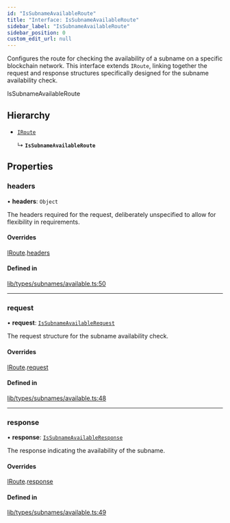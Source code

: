 ```yaml
---
id: "IsSubnameAvailableRoute"
title: "Interface: IsSubnameAvailableRoute"
sidebar_label: "IsSubnameAvailableRoute"
sidebar_position: 0
custom_edit_url: null
---
```


Configures the route for checking the availability of a subname on a specific blockchain network.
This interface extends `IRoute`, linking together the request and response structures specifically
designed for the subname availability check.

 IsSubnameAvailableRoute

## Hierarchy

- [`IRoute`](IRoute.md)

  ↳ **`IsSubnameAvailableRoute`**

## Properties

### headers

• **headers**: `Object`

The headers required for the request, deliberately unspecified
                                           to allow for flexibility in requirements.

#### Overrides

[IRoute](IRoute.md).[headers](IRoute.md#headers)

#### Defined in

[lib/types/subnames/available.ts:50](https://github.com/JustaName-id/JustaName-sdk/blob/0b5bd45/packages/@justaname.id/sdk/src/lib/types/subnames/available.ts#L50)

___

### request

• **request**: [`IsSubnameAvailableRequest`](IsSubnameAvailableRequest.md)

The request structure for the subname availability check.

#### Overrides

[IRoute](IRoute.md).[request](IRoute.md#request)

#### Defined in

[lib/types/subnames/available.ts:48](https://github.com/JustaName-id/JustaName-sdk/blob/0b5bd45/packages/@justaname.id/sdk/src/lib/types/subnames/available.ts#L48)

___

### response

• **response**: [`IsSubnameAvailableResponse`](IsSubnameAvailableResponse.md)

The response indicating the availability of the subname.

#### Overrides

[IRoute](IRoute.md).[response](IRoute.md#response)

#### Defined in

[lib/types/subnames/available.ts:49](https://github.com/JustaName-id/JustaName-sdk/blob/0b5bd45/packages/@justaname.id/sdk/src/lib/types/subnames/available.ts#L49)
